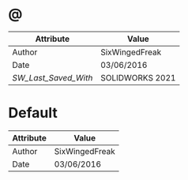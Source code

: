 # @
| Attribute | Value |
| ---  | ---     |
| Author | SixWingedFreak |
| Date | 03/06/2016 |
| _SW_Last_Saved_With_ | SOLIDWORKS 2021 |
# Default
| Attribute | Value |
| ---  | ---     |
| Author | SixWingedFreak |
| Date | 03/06/2016 |

